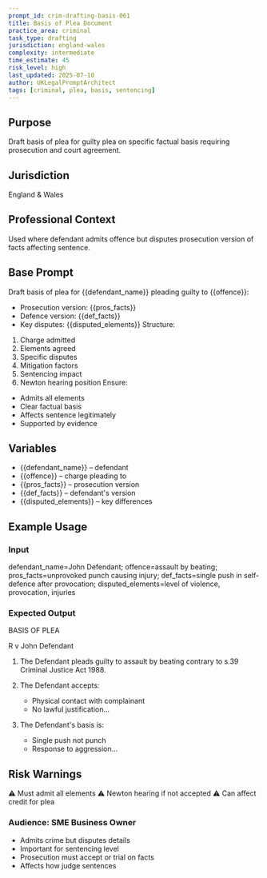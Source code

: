 ```yaml
---
prompt_id: crim-drafting-basis-061
title: Basis of Plea Document
practice_area: criminal
task_type: drafting
jurisdiction: england-wales
complexity: intermediate
time_estimate: 45
risk_level: high
last_updated: 2025-07-10
author: UKLegalPromptArchitect
tags: [criminal, plea, basis, sentencing]
---
```


## Purpose
Draft basis of plea for guilty plea on specific factual basis requiring prosecution and court agreement.

## Jurisdiction
England & Wales

## Professional Context
Used where defendant admits offence but disputes prosecution version of facts affecting sentence.

## Base Prompt
Draft basis of plea for {{defendant_name}} pleading guilty to {{offence}}:
- Prosecution version: {{pros_facts}}
- Defence version: {{def_facts}}
- Key disputes: {{disputed_elements}}
Structure:
1. Charge admitted
2. Elements agreed
3. Specific disputes
4. Mitigation factors
5. Sentencing impact
6. Newton hearing position
Ensure:
- Admits all elements
- Clear factual basis
- Affects sentence legitimately
- Supported by evidence

## Variables
- {{defendant_name}} – defendant
- {{offence}} – charge pleading to
- {{pros_facts}} – prosecution version
- {{def_facts}} – defendant's version
- {{disputed_elements}} – key differences

## Example Usage
### Input
defendant_name=John Defendant; offence=assault by beating; pros_facts=unprovoked punch causing injury; def_facts=single push in self-defence after provocation; disputed_elements=level of violence, provocation, injuries

### Expected Output
BASIS OF PLEA

R v John Defendant

1. The Defendant pleads guilty to assault by beating contrary to s.39 Criminal Justice Act 1988.

2. The Defendant accepts:
   - Physical contact with complainant
   - No lawful justification...

3. The Defendant's basis is:
   - Single push not punch
   - Response to aggression...

## Risk Warnings
⚠️ Must admit all elements
⚠️ Newton hearing if not accepted
⚠️ Can affect credit for plea

### Audience: SME Business Owner
- Admits crime but disputes details
- Important for sentencing level
- Prosecution must accept or trial on facts
- Affects how judge sentences
